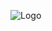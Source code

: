 ![Logo](https://user-images.githubusercontent.com/13590149/221190157-44b198b9-04f6-41f6-acf5-18d24a53af23.jpg)
